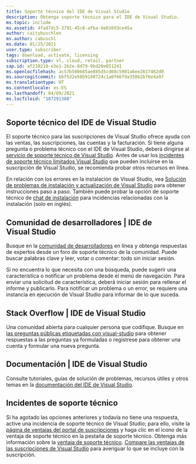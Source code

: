 ```yaml
---
title: Soporte técnico del IDE de Visual Studio
description: Obtenga soporte técnico para el IDE de Visual Studio.
ms.topic: include
ms.assetid: 4fa47dc5-3791-45c8-afba-9e01693ce45a
author: caitybuschlen
ms.author: cabuschl
ms.date: 01/25/2021
user.type: subscriber
tags: download, activate, licensing
subscription.type: vl, cloud, retail, partner
sap.id: af210210-e3e1-2b2e-8d79-9bd20e851241
ms.openlocfilehash: ac57b500685ae885d5cd68c5901a6ee2617462d0
ms.sourcegitcommit: bbf532e50b9140724c1a0f66f9a35862bf6e4a97
ms.translationtype: HT
ms.contentlocale: es-ES
ms.lasthandoff: 04/09/2021
ms.locfileid: "107291308"
---
```

## <a name="visual-studio-ide-technical-support"></a>Soporte técnico del IDE de Visual Studio  

El soporte técnico para las suscripciones de Visual Studio ofrece ayuda con las ventas, las suscripciones, las cuentas y la facturación. Si tiene alguna pregunta o problema técnico con el IDE de Visual Studio, deberá dirigirse al [servicio de soporte técnico de Visual Studio](https://visualstudio.microsoft.com/vs/support/). Antes de usar los [incidentes de soporte técnico limitados Visual Studio](https://docs.microsoft.com/visualstudio/subscriptions/vs-tech-support) que pueden incluirse en la suscripción de Visual Studio, se recomienda probar otros recursos en línea.

En relación con los errores en la instalación de Visual Studio, vea [Solución de problemas de instalación y actualización de Visual Studio](https://docs.microsoft.com/visualstudio/install/troubleshooting-installation-issues?view=vs-2019) para obtener instrucciones paso a paso. También puede probar la opción de soporte técnico de [chat de instalación](https://visualstudio.microsoft.com/vs/support/#talktous) para incidencias relacionadas con la instalación (solo en inglés).


## <a name="developer-community--visual-studio-ide"></a>Comunidad de desarrolladores | IDE de Visual Studio

Busque en la [comunidad de desarrolladores](https://developercommunity.visualstudio.com/) en línea y obtenga respuestas de expertos desde un foro de soporte técnico de la comunidad. Puede buscar palabras clave y leer, votar o comentar: todo sin iniciar sesión.  

Si no encuentra lo que necesita con una búsqueda, puede sugerir una característica o notificar un problema desde el menú de navegación. Para enviar una solicitud de característica, deberá iniciar sesión para rellenar el informe y publicarlo. Para notificar un problema o un error, se requiere una instancia en ejecución de Visual Studio para informar de lo que suceda.   

## <a name="stack-overflow--visual-studio-ide"></a>Stack Overflow | IDE de Visual Studio

Una comunidad abierta para cualquier persona que codifique. Busque en [las preguntas públicas etiquetadas con visual-studio](https://stackoverflow.com/questions/tagged/visual-studio?tab=Newest) para obtener respuestas a las preguntas ya formuladas o regístrese para obtener una cuenta y formular una nueva pregunta.  

## <a name="documentation--visual-studio-ide"></a>Documentación | IDE de Visual Studio

Consulte tutoriales, guías de solución de problemas, recursos útiles y otros temas en la [documentación del IDE de Visual Studio](https://docs.microsoft.com/visualstudio/ide/). 

## <a name="technical-support-incidents"></a>Incidentes de soporte técnico 

Si ha agotado las opciones anteriores y todavía no tiene una respuesta, active una incidencia de soporte técnico de Visual Studio; para ello, visite la [página de ventajas del portal de suscripciones](https://my.visualstudio.com/Benefits) y haga clic en el icono de la ventaja de soporte técnico en la pestaña de soporte técnico. Obtenga más información sobre la [ventaja de soporte técnico](https://docs.microsoft.com/visualstudio/subscriptions/vs-tech-support). [Compare las ventajas de las suscripciones de Visual Studio](https://visualstudio.microsoft.com/vs/benefits/#azure?cat=visual-studio-enterprise-subscription) para averiguar lo que se incluye con la suscripción.